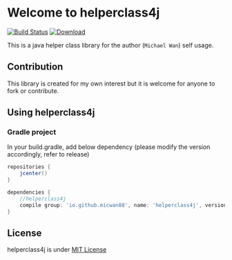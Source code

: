 # Welcome to helperclass4j

[![Build Status](https://travis-ci.org/micwan88/helperclass4j.svg?branch=master)](https://travis-ci.org/micwan88/helperclass4j)
[ ![Download](https://api.bintray.com/packages/micwan88/micMavenRepos/helperclass4j/images/download.svg) ](https://bintray.com/micwan88/micMavenRepos/helperclass4j/_latestVersion)

This is a java helper class library for the author (`Michael Wan`) self usage.

## Contribution
This library is created for my own interest but it is welcome for anyone to fork or contribute.

## Using helperclass4j
### Gradle project
In your build.gradle, add below dependency (please modify the version accordingly, refer to release)
``` gradle
repositories {
    jcenter()
}

dependencies {
	//helperclass4j
	compile group: 'io.github.micwan88', name: 'helperclass4j', version: '1.0.3'
}
```

## License
helperclass4j is under [MIT License](https://github.com/micwan88/helperclass4j/blob/master/LICENSE)